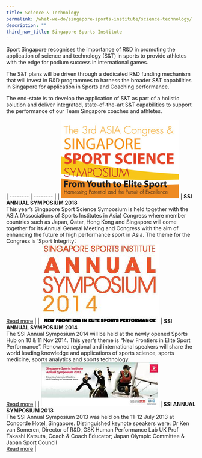 ```yaml
---
title: Science & Technology
permalink: /what-we-do/singapore-sports-institute/science-technology/
description: ""
third_nav_title: Singapore Sports Institute
---
```

Sport Singapore recognises the importance of R&D in promoting the application of science and technology (S&T) in sports to provide athletes with the edge for podium success in international games.   
  
The S&T plans will be driven through a dedicated R&D funding mechanism that will invest in R&D programmes to harness the broader S&T capabilities in Singapore for application in Sports and Coaching performance.   
  
The end-state is to develop the application of S&T as part of a holistic solution and deliver integrated, state-of-the-art S&T capabilities to support the performance of our Team Singapore coaches and athletes.

| -------- | -------- | 
| ![](/images/What%20We%20Do/Singapore%20Sports%20Institute/Science%20and%20Technology/SSI-Symposium-2018.jpeg)     | **SSI ANNUAL SYMPOSIUM 2018**<br>This year’s Singapore Sport Science Symposium is held together with the ASIA (Associations of Sports Institutes in Asia) Congress where member countries such as Japan, Qatar, Hong Kong and Singapore will come together for its Annual General Meeting and Congress with the aim of enhancing the future of high performance sport in Asia. The theme for the Congress is ‘Sport Integrity’.<br>[Read more](/singapore-sports-institute/science-and-technology/ssi-annual-symposium-2018/)     | 
| ![](/images/What%20We%20Do/Singapore%20Sports%20Institute/Science%20and%20Technology/SSI_Symposium_2014.jpeg) | **SSI ANNUAL SYMPOSIUM 2014**<br>The SSI Annual Symposium 2014 will be held at the newly opened Sports Hub on 10 & 11 Nov 2014. This year’s theme is “New Frontiers in Elite Sport Performance”. Renowned regional and international speakers will share the world leading knowledge and applications of sports science, sports medicine, sports analytics and sports technology.<br>[Read more](/singapore-sports-institute/science-and-technology/ssi-annual-symposium-2014/)     | 
| ![](/images/What%20We%20Do/Singapore%20Sports%20Institute/Science%20and%20Technology/SSI_Annual_Symposium_2013.jpeg) | **SSI ANNUAL SYMPOSIUM 2013**<br>The SSI Annual Symposium 2013 was held on the 11-12 July 2013 at Concorde Hotel, Singapore. Distinguished keynote speakers were: Dr Ken van Someren, Director of R&D, GSK Human Performance Lab UK  Prof Takashi Katsuta, Coach & Coach Educator; Japan Olympic Committee & Japan Sport Council<br>[Read more](/singapore-sports-institute/science-and-technology/ssi-annual-symposium-2013/)     | 

